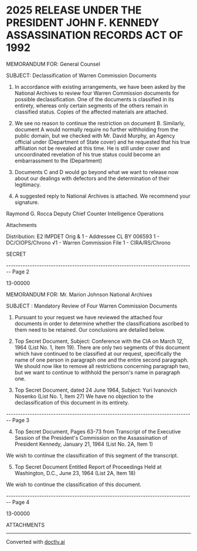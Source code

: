 # 2025 RELEASE UNDER THE PRESIDENT JOHN F. KENNEDY ASSASSINATION RECORDS ACT OF 1992

MEMORANDUM FOR: General Counsel

SUBJECT: Declassification of Warren Commission Documents

1. In accordance with existing arrangements, we have been asked by the National Archives to review four Warren Commission documents for possible declassification. One of the documents is classified in its entirety, whereas only certain segments of the others remain in classified status. Copies of the affected materials are attached.

2. We see no reason to continue the restriction on document B. Similarly, document A would normally require no further withholding from the public domain, but we checked with Mr. David Murphy, an Agency official under (Department of State cover) and he requested that his true affiliation not be revealed at this time. He is still under cover and uncoordinated revelation of his true status could become an embarrassment to the (Department)

3. Documents C and D would go beyond what we want to release now about our dealings with defectors and the determination of their legitimacy.

4. A suggested reply to National Archives is attached. We recommend your signature.

Raymond G. Rocca
Deputy Chief
Counter Intelligence Operations

Attachments

Distribution: E2 IMPDET
Orig & 1 - Addressee CL BY 006593
1 - DC/CIOPS/Chrono
√1 - Warren Commission File
1 - CIRA/RS/Chrono

SECRET


-------------------------------------------------------------------------------- Page 2

13-00000

MEMORANDUM FOR: Mr. Marion Johnson
National Archives

SUBJECT : Mandatory Review of Four Warren
Commission Documents

1. Pursuant to your request we have reviewed the attached four documents in order to determine whether the classifications ascribed to them need to be retained. Our conclusions are detailed below.

2. Top Secret Document, Subject: Conference with the CIA on March 12, 1964 (List No. 1, Item 19).
   There are only two segments of this document which have continued to be classified at our request, specifically the name of one person in paragraph one and the entire second paragraph. We should now like to remove all restrictions concerning paragraph two, but we want to continue to withhold the person's name in paragraph one.

3. Top Secret Document, dated 24 June 1964,
   Subject: Yuri Ivanovich Nosenko (List No. 1, Item 27)
   We have no objection to the declassification of this document in its entirety.


-------------------------------------------------------------------------------- Page 3

4. Top Secret Document, Pages 63-73 from
   Transcript of the Executive Session of the President's
   Commission on the Assassination of President Kennedy,
   January 21, 1964 (List No. 2A, Item 1)

We wish to continue the classification
of this segment of the transcript.

5. Top Secret Document Entitled Report of
   Proceedings Held at Washington, D.C., June 23, 1964
   (List 2A, Item 18)

We wish to continue the classification
of this document.


-------------------------------------------------------------------------------- Page 4

13-00000

ATTACHMENTS


---
Converted with [doctly.ai](https://doctly.ai)
